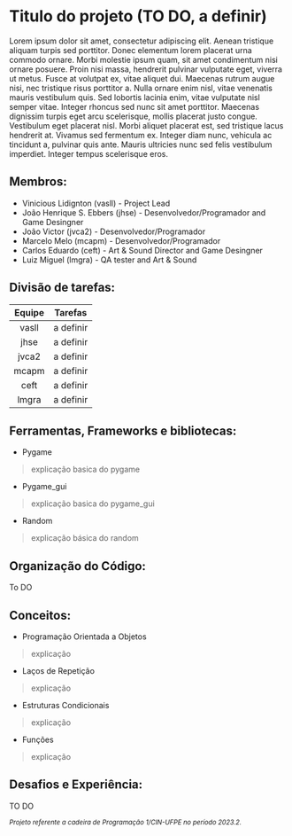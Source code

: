 # Titulo do projeto (TO DO, a definir)
Lorem ipsum dolor sit amet, consectetur adipiscing elit. Aenean tristique aliquam turpis sed porttitor. Donec elementum lorem placerat urna commodo ornare. Morbi molestie ipsum quam, sit amet condimentum nisi ornare posuere. Proin nisi massa, hendrerit pulvinar vulputate eget, viverra ut metus. Fusce at volutpat ex, vitae aliquet dui. Maecenas rutrum augue nisi, nec tristique risus porttitor a. Nulla ornare enim nisl, vitae venenatis mauris vestibulum quis. Sed lobortis lacinia enim, vitae vulputate nisl semper vitae. Integer rhoncus sed nunc sit amet porttitor. Maecenas dignissim turpis eget arcu scelerisque, mollis placerat justo congue. Vestibulum eget placerat nisl. Morbi aliquet placerat est, sed tristique lacus hendrerit at. Vivamus sed fermentum ex. Integer diam nunc, vehicula ac tincidunt a, pulvinar quis ante. Mauris ultricies nunc sed felis vestibulum imperdiet. Integer tempus scelerisque eros.
## Membros: 
* Vinicious Lidignton (vasll) - Project Lead
* João Henrique S. Ebbers (jhse) - Desenvolvedor/Programador and Game Desingner
* João Victor (jvca2) - Desenvolvedor/Programador
* Marcelo Melo (mcapm) - Desenvolvedor/Programador
* Carlos Eduardo (ceft) - Art & Sound Director and Game Desingner
* Luiz Miguel (lmgra) - QA tester and Art & Sound
## Divisão de tarefas:
| **Equipe** | **Tarefas** |
| :---: | :--: |
| vasll | a definir |
| jhse | a definir |
| jvca2 | a definir |
| mcapm | a definir |
| ceft | a definir |
| lmgra | a definir |
## Ferramentas, Frameworks e bibliotecas: 
* Pygame
> explicação basica do pygame
* Pygame_gui
> explicação basica do pygame_gui
* Random
> explicação básica do random
## Organização do Código:
To DO
## Conceitos:
* Programação Orientada a Objetos
> explicação
* Laços de Repetição
> explicação
* Estruturas Condicionais
> explicação
* Funções
> explicação
## Desafios e Experiência:
TO DO

<!-- isso aqui era p ser um rodapé, mas n consegui fzr, F -->
<sub> _Projeto referente a cadeira de Programação 1/CIN-UFPE no período 2023.2._ </sub>


